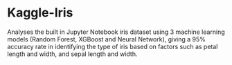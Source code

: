 # Kaggle-Iris

Analyses the built in Jupyter Notebook iris dataset using 3 machine learning models (Random Forest, XGBoost and Neural Network), giving a 95% accuracy rate in identifying the type of iris based on factors such as petal length and width, and sepal length and width.
